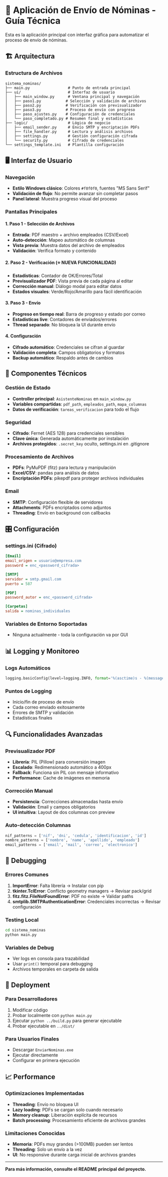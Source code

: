 # 📧 Aplicación de Envío de Nóminas - Guía Técnica

Esta es la aplicación principal con interfaz gráfica para automatizar el proceso de envío de nóminas.

## 🏗️ Arquitectura

### Estructura de Archivos
```
sistema_nominas/
├── main.py                 # Punto de entrada principal
├── ui/                     # Interfaz de usuario
│   ├── main_window.py      # Ventana principal y navegación
│   ├── paso1.py           # Selección y validación de archivos
│   ├── paso2.py           # Verificación con previsualizador
│   ├── paso3.py           # Proceso de envío con progreso
│   ├── paso_ajustes.py    # Configuración de credenciales
│   └── paso_completado.py # Resumen final y estadísticas
├── logic/                  # Lógica de negocio
│   ├── email_sender.py     # Envío SMTP y encriptación PDFs
│   ├── file_handler.py     # Lectura y análisis archivos
│   ├── settings.py         # Gestión configuración cifrada
│   └── security.py         # Cifrado de credenciales
└── settings_template.ini   # Plantilla configuración
```

## 🖥️ Interfaz de Usuario

### Navegación
- **Estilo Windows clásico**: Colores `#f0f0f0`, fuentes "MS Sans Serif"
- **Validación de flujo**: No permite avanzar sin completar pasos
- **Panel lateral**: Muestra progreso visual del proceso

### Pantallas Principales

#### 1. Paso 1 - Selección de Archivos
- **Entrada**: PDF maestro + archivo empleados (CSV/Excel)
- **Auto-detección**: Mapeo automático de columnas
- **Vista previa**: Muestra datos del archivo de empleados
- **Validación**: Verifica formato y contenido

#### 2. Paso 2 - Verificación (⭐ NUEVA FUNCIONALIDAD)
- **Estadísticas**: Contador de OK/Errores/Total
- **Previsualizador PDF**: Vista previa de cada página al editar
- **Corrección manual**: Diálogo modal para editar datos
- **Estados visuales**: Verde/Rojo/Amarillo para fácil identificación

#### 3. Paso 3 - Envío
- **Progreso en tiempo real**: Barra de progreso y estado por correo
- **Estadísticas live**: Contadores de enviados/errores
- **Thread separado**: No bloquea la UI durante envío

#### 4. Configuración
- **Cifrado automático**: Credenciales se cifran al guardar
- **Validación completa**: Campos obligatorios y formatos
- **Backup automático**: Respaldo antes de cambios

## 🔧 Componentes Técnicos

### Gestión de Estado
- **Controller principal**: `AsistenteNominas` en `main_window.py`
- **Variables compartidas**: `pdf_path`, `empleados_path`, `mapa_columnas`
- **Datos de verificación**: `tareas_verificacion` para todo el flujo

### Seguridad
- **Cifrado**: Fernet (AES 128) para credenciales sensibles
- **Clave única**: Generada automáticamente por instalación
- **Archivos protegidos**: `.secret_key` oculto, settings.ini en .gitignore

### Procesamiento de Archivos
- **PDFs**: PyMuPDF (fitz) para lectura y manipulación
- **Excel/CSV**: pandas para análisis de datos
- **Encriptación PDFs**: pikepdf para proteger archivos individuales

### Email
- **SMTP**: Configuración flexible de servidores
- **Attachments**: PDFs encriptados como adjuntos
- **Threading**: Envío en background con callbacks

## 🎛️ Configuración

### settings.ini (Cifrado)
```ini
[Email]
email_origen = usuario@empresa.com
password = enc_<password_cifrada>

[SMTP]
servidor = smtp.gmail.com
puerto = 587

[PDF]
password_autor = enc_<password_cifrada>

[Carpetas]
salida = nominas_individuales
```

### Variables de Entorno Soportadas
- Ninguna actualmente - toda la configuración va por GUI

## 📊 Logging y Monitoreo

### Logs Automáticos
```python
logging.basicConfig(level=logging.INFO, format='%(asctime)s - %(message)s')
```

### Puntos de Logging
- Inicio/fin de proceso de envío
- Cada correo enviado exitosamente  
- Errores de SMTP y validación
- Estadísticas finales

## 🔍 Funcionalidades Avanzadas

### Previsualizador PDF
- **Librería**: PIL (Pillow) para conversión imagen
- **Escalado**: Redimensionado automático a 400px
- **Fallback**: Funciona sin PIL con mensaje informativo
- **Performance**: Cache de imágenes en memoria

### Corrección Manual
- **Persistencia**: Correcciones almacenadas hasta envío
- **Validación**: Email y campos obligatorios
- **UI intuitiva**: Layout de dos columnas con preview

### Auto-detección Columnas
```python
nif_patterns = ['nif', 'dni', 'cedula', 'identificacion', 'id']
nombre_patterns = ['nombre', 'name', 'apellido', 'empleado']
email_patterns = ['email', 'mail', 'correo', 'electronico']
```

## 🐛 Debugging

### Errores Comunes
1. **ImportError**: Falta librería → Instalar con pip
2. **tkinter.TclError**: Conflicto geometry managers → Revisar pack/grid
3. **fitz.fitz.FileNotFoundError**: PDF no existe → Validar paths
4. **smtplib.SMTPAuthenticationError**: Credenciales incorrectas → Revisar configuración

### Testing Local
```bash
cd sistema_nominas
python main.py
```

### Variables de Debug
- Ver logs en consola para trazabilidad
- Usar `print()` temporal para debugging
- Archivos temporales en carpeta de salida

## 🚀 Deployment

### Para Desarrolladores
1. Modificar código
2. Probar localmente con `python main.py`
3. Ejecutar `python ../build.py` para generar ejecutable
4. Probar ejecutable en `../dist/`

### Para Usuarios Finales
- Descargar `EnviarNominas.exe`
- Ejecutar directamente
- Configurar en primera ejecución

## 📈 Performance

### Optimizaciones Implementadas
- **Threading**: Envío no bloquea UI
- **Lazy loading**: PDFs se cargan solo cuando necesario
- **Memory cleanup**: Liberación explícita de recursos
- **Batch processing**: Procesamiento eficiente de archivos grandes

### Limitaciones Conocidas
- **Memoria**: PDFs muy grandes (>100MB) pueden ser lentos
- **Threading**: Solo un envío a la vez
- **UI**: No responsive durante carga inicial de archivos grandes

---

**Para más información, consulte el README principal del proyecto.**